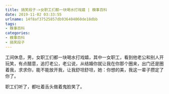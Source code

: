 ```yaml
---
title: 搞笑段子->女职工们都一块喝水打戏嬉 | 糗事百科
date: 2019-11-02 03:33:55
urlname: 14f8af37525857db936404060de18dbb
tags: 
- 糗事百科
categories:
- 糗事百科
- 搞笑段子
---
```

工间休息，男，女职工们都一块喝水打戏嬉，其中一女职工，看到他老公和别人开玩笑，有点醋意，追打老公，老公说，从结婚你就让我在你那个圈来，出门还是圈着我，求求你，能不能放开我，让我舒坦舒坦，她：你想的美，我这一辈子攒定了你了。

职工们听了，都吐着舌头做着鬼脸笑了。



